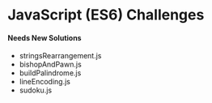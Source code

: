 # JavaScript (ES6) Challenges

#### Needs New Solutions
* stringsRearrangement.js
* bishopAndPawn.js
* buildPalindrome.js
* lineEncoding.js
* sudoku.js